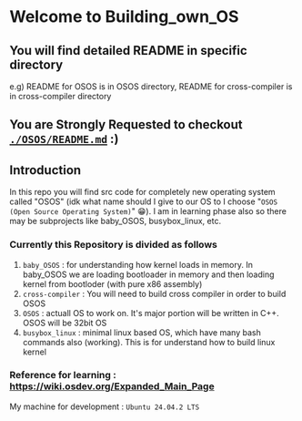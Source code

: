 # Welcome to Building_own_OS

## You will find detailed README in specific directory 
e.g) README for OSOS is in OSOS directory, README for cross-compiler is in cross-compiler directory

## You are Strongly Requested to checkout [`./OSOS/README.md`](https://github.com/shreekar2005/Building_own_OS/tree/main/OSOS#osos) :)
## Introduction
In this repo you will find src code for completely new operating system called "OSOS" (idk what name should I give to our OS to I choose "`OSOS (Open Source Operating System)`" 😁).
I am in learning phase also so there may be subprojects like baby_OSOS, busybox_linux, etc.

### Currently this Repository is divided as follows
1. `baby_OSOS` : for understanding how kernel loads in memory. In baby_OSOS we are loading bootloader in memory and then loading kernel from bootloder (with pure x86 assembly)
2. `cross-compiler` : You will need to build cross compiler in order to build OSOS
3. `OSOS` : actuall OS to work on. It's major portion will be written in C++. OSOS will be 32bit OS
4. `busybox_linux` : minimal linux based OS, which have many bash commands also (working). This is for understand how to build linux kernel

### Reference for learning : https://wiki.osdev.org/Expanded_Main_Page

My machine for development : `Ubuntu 24.04.2 LTS`
